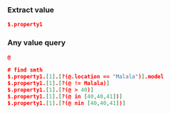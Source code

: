 ### Extract value

```json
$.property1
```

### Any value query

```json
@

# find smth
$.property1.[1].[?(@.location == "Malala")].model
$.property1.[1].[?(@ != Malala)]
$.property1.[1].[?(@ > 40)]
$.property1.[1].[?(@ in [40,40,41])]
$.property1.[1].[?(@ nin [40,40,41])]
```

